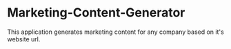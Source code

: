 # Marketing-Content-Generator

This application generates marketing content for any company based on it's website url.
